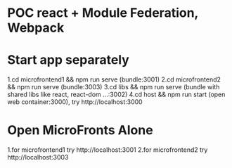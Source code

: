 # POC react + Module Federation, Webpack

# Start app separately

1.cd microfrontend1 && npm run serve (bundle:3001)
2.cd microfrontend2 && npm run serve (bundle:3003)
3.cd libs && npm run serve (bundle with shared libs like react, react-dom ...:3002)
4.cd host && npm run start (open web container:3000), try http://localhost:3000

# Open MicroFronts Alone

1.for microfrontend1 try http://localhost:3001
2.for microfrontend2 try http://localhost:3003
